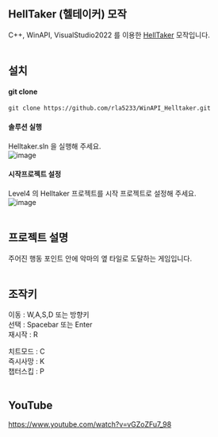 ## HellTaker (헬테이커) 모작
C++, WinAPI, VisualStudio2022 를 이용한 [HellTaker](https://store.steampowered.com/app/1289310/Helltaker/) 모작입니다.
<br/><br/>

## 설치
#### git clone
```
git clone https://github.com/rla5233/WinAPI_Helltaker.git
```

#### 솔루션 실행
Helltaker.sln 을 실행해 주세요.   
![image](https://github.com/user-attachments/assets/1e8b449d-9aa1-4355-865c-584fedb19b23)

#### 시작프로젝트 설정
Level4 의 Helltaker 프로젝트를 시작 프로젝트로 설정해 주세요.   
![image](https://github.com/user-attachments/assets/6738df5c-748e-4793-aadf-20caefc37540)
<br/><br/>

## 프로젝트 설명
주어진 행동 포인트 안에 악마의 옆 타일로 도달하는 게임입니다.
<br/><br/>

## 조작키
이동 : W,A,S,D 또는 방향키   
선택 : Spacebar 또는 Enter   
재시작 : R   

치트모드 : C   
즉시사망 : K   
챕터스킵 : P
<br/><br/>

## YouTube
https://www.youtube.com/watch?v=vGZoZFu7_98
